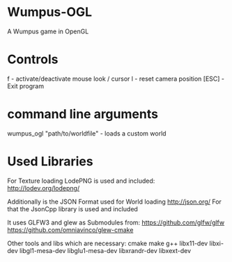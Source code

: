 Wumpus-OGL
==========

A Wumpus game in OpenGL

# Controls
f     - activate/deactivate mouse look / cursor
l     - reset camera position
[ESC] - Exit program

# command line arguments
wumpus_ogl "path/to/worldfile" - loads a custom world

# Used Libraries

For Texture loading LodePNG is used and included: http://lodev.org/lodepng/

Additionally is the JSON Format used for World loading http://json.org/
For that the JsonCpp library is used and included


It uses GLFW3 and glew as Submodules from:
https://github.com/glfw/glfw
https://github.com/omniavinco/glew-cmake


Other tools and libs which are necessary:
cmake
make
g++
libx11-dev
libxi-dev
libgl1-mesa-dev
libglu1-mesa-dev
libxrandr-dev
libxext-dev


